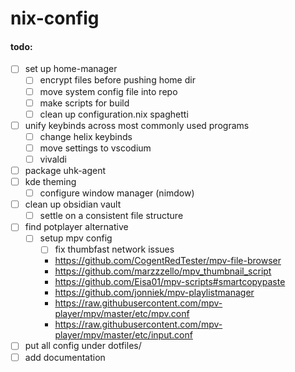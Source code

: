 # nix-config

#### todo:
- [ ] set up home-manager
  - [ ] encrypt files before pushing home dir
  - [ ] move system config file into repo
  - [ ] make scripts for build
  - [ ] clean up configuration.nix spaghetti
- [ ] unify keybinds across most commonly used programs
  - [ ] change helix keybinds
  - [ ] move settings to vscodium
  - [ ] vivaldi
- [ ] package uhk-agent
- [ ] kde theming
  - [ ] configure window manager (nimdow)
- [ ] clean up obsidian vault
  - [ ] settle on a consistent file structure
- [ ] find potplayer alternative
  - [ ] setup mpv config
    - [ ] fix thumbfast network issues
    - https://github.com/CogentRedTester/mpv-file-browser
    - https://github.com/marzzzello/mpv_thumbnail_script
    - https://github.com/Eisa01/mpv-scripts#smartcopypaste
    - https://github.com/jonniek/mpv-playlistmanager
    - https://raw.githubusercontent.com/mpv-player/mpv/master/etc/mpv.conf
    - https://raw.githubusercontent.com/mpv-player/mpv/master/etc/input.conf
- [ ] put all config under dotfiles/
- [ ] add documentation